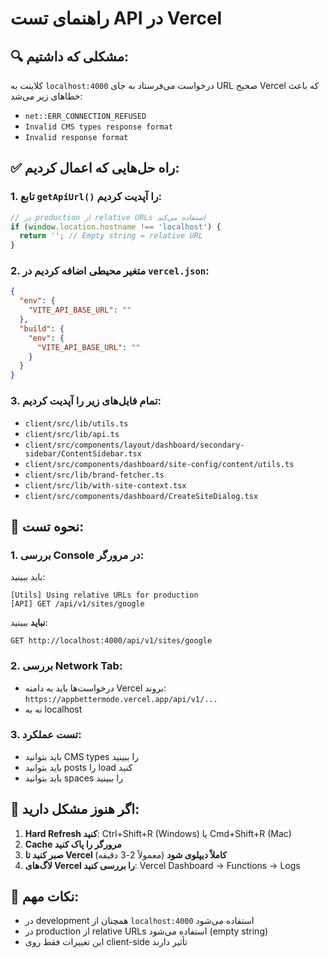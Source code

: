 # راهنمای تست API در Vercel

## 🔍 مشکلی که داشتیم:
کلاینت به `localhost:4000` درخواست می‌فرستاد به جای URL صحیح Vercel که باعث خطاهای زیر می‌شد:
- `net::ERR_CONNECTION_REFUSED`
- `Invalid CMS types response format`
- `Invalid response format`

## ✅ راه حل‌هایی که اعمال کردیم:

### 1. تابع `getApiUrl()` را آپدیت کردیم:
```typescript
// در production از relative URLs استفاده می‌کند
if (window.location.hostname !== 'localhost') {
  return ''; // Empty string = relative URL
}
```

### 2. متغیر محیطی اضافه کردیم در `vercel.json`:
```json
{
  "env": {
    "VITE_API_BASE_URL": ""
  },
  "build": {
    "env": {
      "VITE_API_BASE_URL": ""
    }
  }
}
```

### 3. تمام فایل‌های زیر را آپدیت کردیم:
- `client/src/lib/utils.ts`
- `client/src/lib/api.ts`
- `client/src/components/layout/dashboard/secondary-sidebar/ContentSidebar.tsx`
- `client/src/components/dashboard/site-config/content/utils.ts`
- `client/src/lib/brand-fetcher.ts`
- `client/src/lib/with-site-context.tsx`
- `client/src/components/dashboard/CreateSiteDialog.tsx`

## 🧪 نحوه تست:

### 1. بررسی Console در مرورگر:
باید ببینید:
```
[Utils] Using relative URLs for production
[API] GET /api/v1/sites/google
```

**نباید** ببینید:
```
GET http://localhost:4000/api/v1/sites/google
```

### 2. بررسی Network Tab:
- درخواست‌ها باید به دامنه Vercel بروند: `https://appbettermode.vercel.app/api/v1/...`
- نه به localhost

### 3. تست عملکرد:
- باید بتوانید CMS types را ببینید
- باید بتوانید posts را load کنید
- باید بتوانید spaces را ببینید

## 🐛 اگر هنوز مشکل دارید:

1. **Hard Refresh کنید**: Ctrl+Shift+R (Windows) یا Cmd+Shift+R (Mac)
2. **Cache مرورگر را پاک کنید**
3. **صبر کنید تا Vercel کاملاً دیپلوی شود** (معمولاً 2-3 دقیقه)
4. **لاگ‌های Vercel را بررسی کنید**: Vercel Dashboard → Functions → Logs

## 📝 نکات مهم:
- در development همچنان از `localhost:4000` استفاده می‌شود
- در production از relative URLs استفاده می‌شود (empty string)
- این تغییرات فقط روی client-side تأثیر دارند 